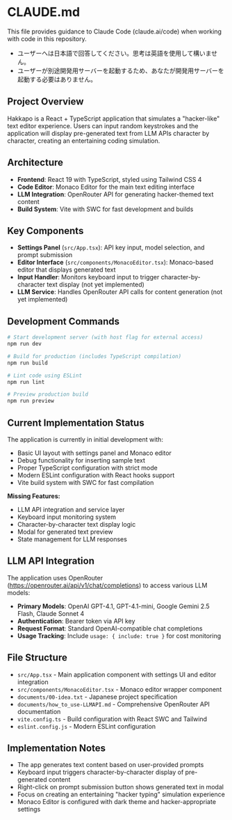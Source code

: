 # CLAUDE.md

This file provides guidance to Claude Code (claude.ai/code) when working with code in this repository.
- ユーザーへは日本語で回答してください。思考は英語を使用して構いません。
- ユーザーが別途開発用サーバーを起動するため、あなたが開発用サーバーを起動する必要はありません。

## Project Overview

Hakkapo is a React + TypeScript application that simulates a "hacker-like" text editor experience. Users can input random keystrokes and the application will display pre-generated text from LLM APIs character by character, creating an entertaining coding simulation.

## Architecture

- **Frontend**: React 19 with TypeScript, styled using Tailwind CSS 4
- **Code Editor**: Monaco Editor for the main text editing interface
- **LLM Integration**: OpenRouter API for generating hacker-themed text content
- **Build System**: Vite with SWC for fast development and builds

## Key Components

- **Settings Panel** (`src/App.tsx`): API key input, model selection, and prompt submission
- **Editor Interface** (`src/components/MonacoEditor.tsx`): Monaco-based editor that displays generated text
- **Input Handler**: Monitors keyboard input to trigger character-by-character text display (not yet implemented)
- **LLM Service**: Handles OpenRouter API calls for content generation (not yet implemented)

## Development Commands

```bash
# Start development server (with host flag for external access)
npm run dev

# Build for production (includes TypeScript compilation)
npm run build

# Lint code using ESLint
npm run lint

# Preview production build
npm run preview
```

## Current Implementation Status

The application is currently in initial development with:
- Basic UI layout with settings panel and Monaco editor
- Debug functionality for inserting sample text
- Proper TypeScript configuration with strict mode
- Modern ESLint configuration with React hooks support
- Vite build system with SWC for fast compilation

**Missing Features:**
- LLM API integration and service layer
- Keyboard input monitoring system
- Character-by-character text display logic
- Modal for generated text preview
- State management for LLM responses

## LLM API Integration

The application uses OpenRouter (https://openrouter.ai/api/v1/chat/completions) to access various LLM models:

- **Primary Models**: OpenAI GPT-4.1, GPT-4.1-mini, Google Gemini 2.5 Flash, Claude Sonnet 4
- **Authentication**: Bearer token via API key
- **Request Format**: Standard OpenAI-compatible chat completions
- **Usage Tracking**: Include `usage: { include: true }` for cost monitoring

## File Structure

- `src/App.tsx` - Main application component with settings UI and editor integration
- `src/components/MonacoEditor.tsx` - Monaco editor wrapper component
- `documents/00-idea.txt` - Japanese project specification
- `documents/how_to_use-LLMAPI.md` - Comprehensive OpenRouter API documentation
- `vite.config.ts` - Build configuration with React SWC and Tailwind
- `eslint.config.js` - Modern ESLint configuration

## Implementation Notes

- The app generates text content based on user-provided prompts
- Keyboard input triggers character-by-character display of pre-generated content
- Right-click on prompt submission button shows generated text in modal
- Focus on creating an entertaining "hacker typing" simulation experience
- Monaco Editor is configured with dark theme and hacker-appropriate settings